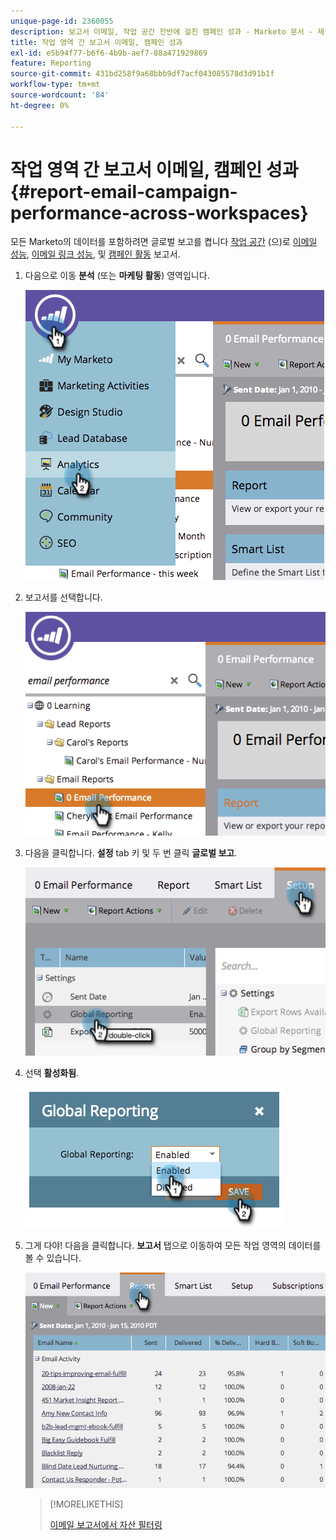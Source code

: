 ```yaml
---
unique-page-id: 2360055
description: 보고서 이메일, 작업 공간 전반에 걸친 캠페인 성과 - Marketo 문서 - 제품 설명서
title: 작업 영역 간 보고서 이메일, 캠페인 성과
exl-id: e5b94f77-b6f6-4b9b-aef7-88a471929869
feature: Reporting
source-git-commit: 431bd258f9a68bbb9df7acf043085578d3d91b1f
workflow-type: tm+mt
source-wordcount: '84'
ht-degree: 0%

---
```


# 작업 영역 간 보고서 이메일, 캠페인 성과 {#report-email-campaign-performance-across-workspaces}

모든 Marketo의 데이터를 포함하려면 글로벌 보고를 켭니다 [작업 공간](/help/marketo/product-docs/administration/workspaces-and-person-partitions/create-a-new-workspace.md) (으)로 [이메일 성능](/help/marketo/product-docs/email-marketing/email-programs/email-program-data/email-performance-report.md), [이메일 링크 성능](/help/marketo/product-docs/email-marketing/email-programs/email-program-data/email-link-performance-report.md), 및 [캠페인 활동](/help/marketo/product-docs/reporting/basic-reporting/report-types/campaign-activity-report.md) 보고서.

1. 다음으로 이동 **분석** (또는 **마케팅 활동**) 영역입니다.

   ![](assets/image2014-9-16-16-3a4-3a46.png)

1. 보고서를 선택합니다.

   ![](assets/image2014-9-16-16-3a4-3a51.png)

1. 다음을 클릭합니다. **설정** tab 키 및 두 번 클릭 **글로벌 보고**.

   ![](assets/image2014-9-16-16-3a4-3a58.png)

1. 선택 **활성화됨**.

   ![](assets/image2014-9-16-16-3a5-3a4.png)

1. 그게 다야! 다음을 클릭합니다. **보고서** 탭으로 이동하여 모든 작업 영역의 데이터를 볼 수 있습니다.

   ![](assets/image2014-9-16-16-3a5-3a8.png)

   >[!MORELIKETHIS]
   >
   >[이메일 보고서에서 자산 필터링](/help/marketo/product-docs/reporting/basic-reporting/report-activity/filter-assets-in-an-email-report.md)
